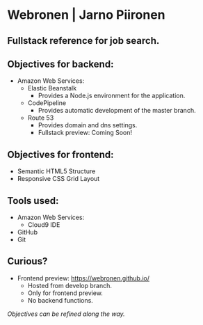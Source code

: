 # Webronen | Jarno Piironen
## Fullstack reference for job search.
## Objectives for backend:
* Amazon Web Services:
  * Elastic Beanstalk
    * Provides a Node.js environment for the application.
  * CodePipeline
    * Provides automatic development of the master branch.
  * Route 53
    * Provides domain and dns settings.
    * Fullstack preview: Coming Soon!

## Objectives for frontend:
* Semantic HTML5 Structure
* Responsive CSS Grid Layout

## Tools used:
* Amazon Web Services:
  * Cloud9 IDE
* GitHub
* Git

## Curious?
* Frontend preview: https://webronen.github.io/
  * Hosted from develop branch.
  * Only for frontend preview.
  * No backend functions.

*Objectives can be refined along the way.*